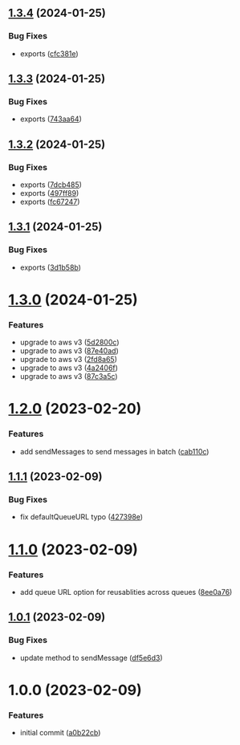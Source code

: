 ## [1.3.4](https://github.com/uzenith360/aws-sqs-send-message/compare/v1.3.3...v1.3.4) (2024-01-25)


### Bug Fixes

* exports ([cfc381e](https://github.com/uzenith360/aws-sqs-send-message/commit/cfc381e767e27c4f1f11a04ca7cb0b306c1490a2))

## [1.3.3](https://github.com/uzenith360/aws-sqs-send-message/compare/v1.3.2...v1.3.3) (2024-01-25)


### Bug Fixes

* exports ([743aa64](https://github.com/uzenith360/aws-sqs-send-message/commit/743aa641e552ecd6f22c0cd311276312bf90b9e6))

## [1.3.2](https://github.com/uzenith360/aws-sqs-send-message/compare/v1.3.1...v1.3.2) (2024-01-25)


### Bug Fixes

* exports ([7dcb485](https://github.com/uzenith360/aws-sqs-send-message/commit/7dcb485f1babbdad99224327d1e8789d2309c446))
* exports ([497ff89](https://github.com/uzenith360/aws-sqs-send-message/commit/497ff891c2392bdba7cee867dc3f95e5665fc902))
* exports ([fc67247](https://github.com/uzenith360/aws-sqs-send-message/commit/fc672478a8439ea812351ec5b54cbffa00ec883c))

## [1.3.1](https://github.com/uzenith360/aws-sqs-send-message/compare/v1.3.0...v1.3.1) (2024-01-25)


### Bug Fixes

* exports ([3d1b58b](https://github.com/uzenith360/aws-sqs-send-message/commit/3d1b58becc3dfb6e5597cb080a23013f52eb7832))

# [1.3.0](https://github.com/uzenith360/aws-sqs-send-message/compare/v1.2.0...v1.3.0) (2024-01-25)


### Features

* upgrade to aws v3 ([5d2800c](https://github.com/uzenith360/aws-sqs-send-message/commit/5d2800c65c469b0aa9982dac9af0c62267d9c1f0))
* upgrade to aws v3 ([87e40ad](https://github.com/uzenith360/aws-sqs-send-message/commit/87e40ad8e00d5b83d01dbcd7c3b6b636345be989))
* upgrade to aws v3 ([2fd8a65](https://github.com/uzenith360/aws-sqs-send-message/commit/2fd8a65c58ebd09ae157a993fca50878cc06de29))
* upgrade to aws v3 ([4a2406f](https://github.com/uzenith360/aws-sqs-send-message/commit/4a2406faf811fe19ad5697e55eca1cfb0dae64cf))
* upgrade to aws v3 ([87c3a5c](https://github.com/uzenith360/aws-sqs-send-message/commit/87c3a5c9a0627942efb7d2a12ac222ede8b899e4))

# [1.2.0](https://github.com/uzenith360/aws-sqs-send-message/compare/v1.1.1...v1.2.0) (2023-02-20)


### Features

* add sendMessages to send messages in batch ([cab110c](https://github.com/uzenith360/aws-sqs-send-message/commit/cab110c5260a8faa374b87266774fdc4b8d30e5e))

## [1.1.1](https://github.com/uzenith360/aws-sqs-send-message/compare/v1.1.0...v1.1.1) (2023-02-09)


### Bug Fixes

* fix defaultQueueURL typo ([427398e](https://github.com/uzenith360/aws-sqs-send-message/commit/427398ea75f6f5cf8f6e5278c38a2c96fdc2a9b7))

# [1.1.0](https://github.com/uzenith360/aws-sqs-send-message/compare/v1.0.1...v1.1.0) (2023-02-09)


### Features

* add queue URL option for reusablities across queues ([8ee0a76](https://github.com/uzenith360/aws-sqs-send-message/commit/8ee0a76cbe9545be395b1ab4c6cb52d6a393ea2f))

## [1.0.1](https://github.com/uzenith360/aws-sqs-send-message/compare/v1.0.0...v1.0.1) (2023-02-09)


### Bug Fixes

* update method to sendMessage ([df5e6d3](https://github.com/uzenith360/aws-sqs-send-message/commit/df5e6d396ff059f290b76e49e7a942434eeba2fb))

# 1.0.0 (2023-02-09)


### Features

* initial commit ([a0b22cb](https://github.com/uzenith360/aws-sqs-send-message/commit/a0b22cbd1299daefaad6da511effea301681982b))
